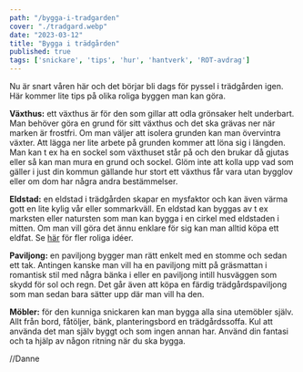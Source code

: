 ```yaml
---
path: "/bygga-i-tradgarden"
cover: "./tradgard.webp"
date: "2023-03-12"
title: "Bygga i trädgården"
published: true
tags: ['snickare', 'tips', 'hur', 'hantverk', 'ROT-avdrag']
---
```


Nu är snart våren här och det börjar bli dags för pyssel i trädgården igen. Här kommer lite tips på olika roliga byggen man kan göra.  

**Växthus:** ett växthus är för den som gillar att odla grönsaker helt underbart. Man behöver göra en grund för sitt växthus och det ska grävas ner när marken är frostfri. Om man väljer att isolera grunden kan man övervintra växter. Att lägga ner lite arbete på grunden kommer att löna sig i längden. Man kan t ex ha en sockel som växthuset står på och den brukar då gjutas eller så kan man mura en grund och sockel. Glöm inte att kolla upp vad som gäller i just din kommun gällande hur stort ett växthus får vara utan bygglov eller om dom har några andra bestämmelser.  

**Eldstad:** en eldstad i trädgården skapar en mysfaktor och kan även värma gott en lite kylig vår eller sommarkväll. En eldstad kan byggas av t ex marksten eller natursten som man kan bygga i en cirkel med eldstaden i mitten. Om man vill göra det ännu enklare för sig kan man alltid köpa ett eldfat. Se [här](https://villalivet.se/om-tradgard/gor-det-sjalv-fire-pit-eller-eldstad-utomhus/) för fler roliga idéer.  

**Paviljong:** en paviljong bygger man rätt enkelt med en stomme och sedan ett tak. Antingen kanske man vill ha en paviljong mitt på gräsmattan i romantisk stil med några bänka i eller en paviljong intill husväggen som skydd för sol och regn. Det går även att köpa en färdig trädgårdspaviljong som man sedan bara sätter upp där man vill ha den.  

**Möbler:** för den kunniga snickaren kan man bygga alla sina utemöbler själv. Allt från bord, fåtöljer, bänk, planteringsbord en trädgårdssoffa. Kul att använda det man själv byggt och som ingen annan har. Använd din fantasi och ta hjälp av någon ritning när du ska bygga.  

 


//Danne
